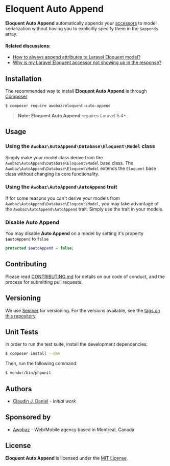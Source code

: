 Eloquent Auto Append
====================

**Eloquent Auto Append** automatically appends your [accessors](https://laravel.com/docs/5.7/eloquent-mutators#accessors-and-mutators) to model serialization without having you to explicitly specify them in the `$appends` array.

#### Related discussions:

* [How to always append attributes to Laravel Eloquent model?](https://stackoverflow.com/questions/35701538/how-to-always-append-attributes-to-laravel-eloquent-model)
* [Why is my Laravel Eloquent accessor not showing up in the response?](https://stackoverflow.com/questions/47872233/why-is-my-laravel-eloquent-accessor-not-showing-up-in-the-response)

## Installation

The recommended way to install **Eloquent Auto Append** is through [Composer](http://getcomposer.org/)

```bash
$ composer require awobaz/eloquent-auto-append
```

> **Note:** **Eloquent Auto Append** requires Laravel 5.4+.

## Usage

### Using the `Awobaz\AutoAppend\Database\Eloquent\Model` class

Simply make your model class derive from the `Awobaz\AutoAppend\Database\Eloquent\Model` base class. The `Awobaz\AutoAppend\Database\Eloquent\Model` extends the `Eloquent` base class without changing its core functionality.

### Using the `Awobaz\AutoAppend\AutoAppend` trait

If for some reasons you can't derive your models from `Awobaz\AutoAppend\Database\Eloquent\Model`, you may take advantage of the `Awobaz\AutoAppend\AutoAppend` trait. Simply use the trait in your models.

### Disable Auto Append

You may disable **Auto Append** on a model by setting it's property `$autoAppend` to `false` 

```php
protected $autoAppend = false;
```

## Contributing

Please read [CONTRIBUTING.md](https://github.com/topclaudy/eloquent-auto-append/blob/master/CONTRIBUTING.md) for details on our code of conduct, and the process for submitting pull requests.

## Versioning

We use [SemVer](http://semver.org/) for versioning. For the versions available, see the [tags on this repository](https://github.com/topclaudy/eloquent-auto-append/tags).

## Unit Tests

In order to run the test suite, install the development dependencies:

```bash
$ composer install --dev
```

Then, run the following command:

```bash
$ vendor/bin/phpunit
```

## Authors

* [Claudin J. Daniel](https://github.com/topclaudy) - *Initial work*

## Sponsored by

* [Awobaz](https://awobaz.com) - Web/Mobile agency based in Montreal, Canada

## License

**Eloquent Auto Append** is licensed under the [MIT License](http://opensource.org/licenses/MIT).